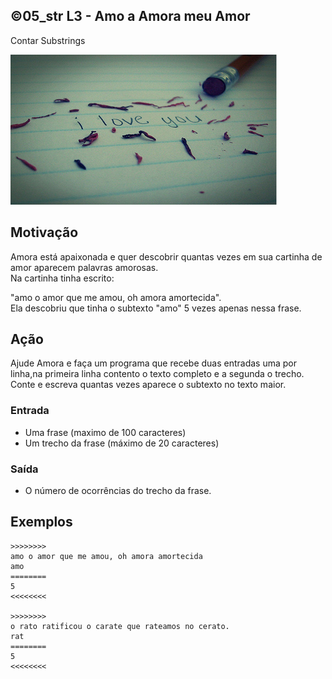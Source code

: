 ## ©05_str L3 - Amo a Amora meu Amor
Contar Substrings

![](__capa.jpg)

## Motivação

Amora está apaixonada e quer descobrir quantas vezes em sua cartinha de amor aparecem palavras amorosas.  
Na cartinha tinha escrito:

"amo o amor que me amou, oh amora amortecida".  
Ela descobriu que tinha o subtexto "amo" 5 vezes apenas nessa frase.  
  
## Ação

Ajude Amora e faça um programa que recebe duas entradas uma por linha,na primeira linha contento o texto completo e a segunda o trecho.
Conte e escreva quantas vezes aparece o subtexto no texto maior.

### Entrada

* Uma frase (maximo de 100 caracteres)
* Um trecho da frase (máximo de 20 caracteres)

### Saída

* O número de ocorrências do trecho da frase.  

## Exemplos

```
>>>>>>>>
amo o amor que me amou, oh amora amortecida
amo
========
5
<<<<<<<<

>>>>>>>>
o rato ratificou o carate que rateamos no cerato.
rat
========
5
<<<<<<<<
```

